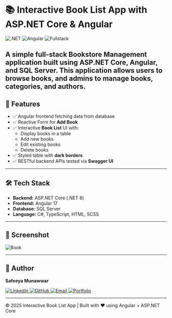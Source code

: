 # 📚 Interactive Book List App with ASP.NET Core & Angular

![.NET](https://img.shields.io/badge/.NET-8.0-blueviolet)
![Angular](https://img.shields.io/badge/Angular-17-red)
![Fullstack](https://img.shields.io/badge/Stack-ASP.NET%20%2B%20Angular-green)

A simple full-stack Bookstore Management application built using **ASP.NET Core**, **Angular**, and **SQL Server**. 
This application allows users to browse books, and admins to manage books, categories, and authors.
---

## 🚀 Features
- ✅ Angular frontend fetching data from database
- ✅ Reactive Form for **Add Book**
- ✅ Interactive **Book List** UI with:
  - Display books in a table
  - Add new books
  - Edit existing books
  - Delete books
- ✅ Styled table with **dark borders**
- ✅ RESTful backend APIs tested via **Swagger UI**

---

## 🛠️ Tech Stack
- **Backend:** ASP.NET Core (.NET 8)
- **Frontend:** Angular 17
- **Database:** SQL Server
- **Language:** C#, TypeScript, HTML, SCSS

---

## 📸 Screenshot
![Book](demo.PNG)

---

## 🚀 Author
 **Safeeya Munawwar**
 <p>
  <a href="https://www.linkedin.com/in/safeeya-munawwar" target="_blank">
    <img src="https://img.shields.io/badge/LinkedIn-0A66C2?style=for-the-badge&logo=linkedin&logoColor=white" alt="LinkedIn"/>
  </a>
  <a href="https://github.com/Safeeya-Munawwar" target="_blank">
    <img src="https://img.shields.io/badge/GitHub-181717?style=for-the-badge&logo=github&logoColor=white" alt="GitHub"/>
  </a>
  <a href="mailto:shafiyasha0036@gmail.com" target="_blank">
    <img src="https://img.shields.io/badge/Email-D14836?style=for-the-badge&logo=gmail&logoColor=white" alt="Email"/>
  </a>
  <a href="https://safeeya-munawwar-personal-portfolio.vercel.app/" target="_blank">
    <img src="https://img.shields.io/badge/Portfolio-0A66C2?style=for-the-badge&logo=firefox&logoColor=white" alt="Portfolio"/>
  </a>
</p>

---

© 2025 Interactive Book List App | Built with ❤️ using Angular + ASP.NET Core

